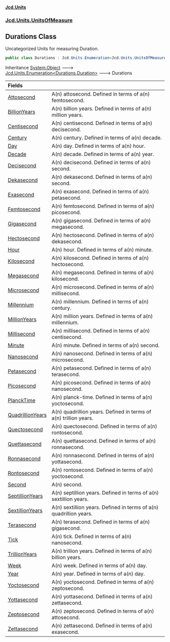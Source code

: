 #### [Jcd.Units](index.md 'index')
### [Jcd.Units.UnitsOfMeasure](Jcd.Units.UnitsOfMeasure.md 'Jcd.Units.UnitsOfMeasure')

## Durations Class

Uncategorized Units for measuring Duration.

```csharp
public class Durations : Jcd.Units.Enumeration<Jcd.Units.UnitsOfMeasure.Durations, Jcd.Units.UnitTypes.Duration>
```

Inheritance [System.Object](https://docs.microsoft.com/en-us/dotnet/api/System.Object 'System.Object') &#129106; [Jcd.Units.Enumeration&lt;](Jcd.Units.Enumeration_TEnumeration,T_.md 'Jcd.Units.Enumeration<TEnumeration,T>')[Durations](Jcd.Units.UnitsOfMeasure.Durations.md 'Jcd.Units.UnitsOfMeasure.Durations')[,](Jcd.Units.Enumeration_TEnumeration,T_.md 'Jcd.Units.Enumeration<TEnumeration,T>')[Duration](Jcd.Units.UnitTypes.Duration.md 'Jcd.Units.UnitTypes.Duration')[&gt;](Jcd.Units.Enumeration_TEnumeration,T_.md 'Jcd.Units.Enumeration<TEnumeration,T>') &#129106; Durations

| Fields | |
| :--- | :--- |
| [Attosecond](Jcd.Units.UnitsOfMeasure.Durations.Attosecond.md 'Jcd.Units.UnitsOfMeasure.Durations.Attosecond') | A(n) attosecond. Defined in terms of a(n) femtosecond. |
| [BillionYears](Jcd.Units.UnitsOfMeasure.Durations.BillionYears.md 'Jcd.Units.UnitsOfMeasure.Durations.BillionYears') | A(n) billion years. Defined in terms of a(n) million years. |
| [Centisecond](Jcd.Units.UnitsOfMeasure.Durations.Centisecond.md 'Jcd.Units.UnitsOfMeasure.Durations.Centisecond') | A(n) centisecond. Defined in terms of a(n) decisecond. |
| [Century](Jcd.Units.UnitsOfMeasure.Durations.Century.md 'Jcd.Units.UnitsOfMeasure.Durations.Century') | A(n) century. Defined in terms of a(n) decade. |
| [Day](Jcd.Units.UnitsOfMeasure.Durations.Day.md 'Jcd.Units.UnitsOfMeasure.Durations.Day') | A(n) day. Defined in terms of a(n) hour. |
| [Decade](Jcd.Units.UnitsOfMeasure.Durations.Decade.md 'Jcd.Units.UnitsOfMeasure.Durations.Decade') | A(n) decade. Defined in terms of a(n) year. |
| [Decisecond](Jcd.Units.UnitsOfMeasure.Durations.Decisecond.md 'Jcd.Units.UnitsOfMeasure.Durations.Decisecond') | A(n) decisecond. Defined in terms of a(n) second. |
| [Dekasecond](Jcd.Units.UnitsOfMeasure.Durations.Dekasecond.md 'Jcd.Units.UnitsOfMeasure.Durations.Dekasecond') | A(n) dekasecond. Defined in terms of a(n) second. |
| [Exasecond](Jcd.Units.UnitsOfMeasure.Durations.Exasecond.md 'Jcd.Units.UnitsOfMeasure.Durations.Exasecond') | A(n) exasecond. Defined in terms of a(n) petasecond. |
| [Femtosecond](Jcd.Units.UnitsOfMeasure.Durations.Femtosecond.md 'Jcd.Units.UnitsOfMeasure.Durations.Femtosecond') | A(n) femtosecond. Defined in terms of a(n) picosecond. |
| [Gigasecond](Jcd.Units.UnitsOfMeasure.Durations.Gigasecond.md 'Jcd.Units.UnitsOfMeasure.Durations.Gigasecond') | A(n) gigasecond. Defined in terms of a(n) megasecond. |
| [Hectosecond](Jcd.Units.UnitsOfMeasure.Durations.Hectosecond.md 'Jcd.Units.UnitsOfMeasure.Durations.Hectosecond') | A(n) hectosecond. Defined in terms of a(n) dekasecond. |
| [Hour](Jcd.Units.UnitsOfMeasure.Durations.Hour.md 'Jcd.Units.UnitsOfMeasure.Durations.Hour') | A(n) hour. Defined in terms of a(n) minute. |
| [Kilosecond](Jcd.Units.UnitsOfMeasure.Durations.Kilosecond.md 'Jcd.Units.UnitsOfMeasure.Durations.Kilosecond') | A(n) kilosecond. Defined in terms of a(n) hectosecond. |
| [Megasecond](Jcd.Units.UnitsOfMeasure.Durations.Megasecond.md 'Jcd.Units.UnitsOfMeasure.Durations.Megasecond') | A(n) megasecond. Defined in terms of a(n) kilosecond. |
| [Microsecond](Jcd.Units.UnitsOfMeasure.Durations.Microsecond.md 'Jcd.Units.UnitsOfMeasure.Durations.Microsecond') | A(n) microsecond. Defined in terms of a(n) millisecond. |
| [Millennium](Jcd.Units.UnitsOfMeasure.Durations.Millennium.md 'Jcd.Units.UnitsOfMeasure.Durations.Millennium') | A(n) millennium. Defined in terms of a(n) century. |
| [MillionYears](Jcd.Units.UnitsOfMeasure.Durations.MillionYears.md 'Jcd.Units.UnitsOfMeasure.Durations.MillionYears') | A(n) million years. Defined in terms of a(n) millennium. |
| [Millisecond](Jcd.Units.UnitsOfMeasure.Durations.Millisecond.md 'Jcd.Units.UnitsOfMeasure.Durations.Millisecond') | A(n) millisecond. Defined in terms of a(n) centisecond. |
| [Minute](Jcd.Units.UnitsOfMeasure.Durations.Minute.md 'Jcd.Units.UnitsOfMeasure.Durations.Minute') | A(n) minute. Defined in terms of a(n) second. |
| [Nanosecond](Jcd.Units.UnitsOfMeasure.Durations.Nanosecond.md 'Jcd.Units.UnitsOfMeasure.Durations.Nanosecond') | A(n) nanosecond. Defined in terms of a(n) microsecond. |
| [Petasecond](Jcd.Units.UnitsOfMeasure.Durations.Petasecond.md 'Jcd.Units.UnitsOfMeasure.Durations.Petasecond') | A(n) petasecond. Defined in terms of a(n) terasecond. |
| [Picosecond](Jcd.Units.UnitsOfMeasure.Durations.Picosecond.md 'Jcd.Units.UnitsOfMeasure.Durations.Picosecond') | A(n) picosecond. Defined in terms of a(n) nanosecond. |
| [PlanckTime](Jcd.Units.UnitsOfMeasure.Durations.PlanckTime.md 'Jcd.Units.UnitsOfMeasure.Durations.PlanckTime') | A(n) planck-time. Defined in terms of a(n) yoctosecond. |
| [QuadrillionYears](Jcd.Units.UnitsOfMeasure.Durations.QuadrillionYears.md 'Jcd.Units.UnitsOfMeasure.Durations.QuadrillionYears') | A(n) quadrillion years. Defined in terms of a(n) trillion years. |
| [Quectosecond](Jcd.Units.UnitsOfMeasure.Durations.Quectosecond.md 'Jcd.Units.UnitsOfMeasure.Durations.Quectosecond') | A(n) quectosecond. Defined in terms of a(n) rontosecond. |
| [Quettasecond](Jcd.Units.UnitsOfMeasure.Durations.Quettasecond.md 'Jcd.Units.UnitsOfMeasure.Durations.Quettasecond') | A(n) quettasecond. Defined in terms of a(n) ronnasecond. |
| [Ronnasecond](Jcd.Units.UnitsOfMeasure.Durations.Ronnasecond.md 'Jcd.Units.UnitsOfMeasure.Durations.Ronnasecond') | A(n) ronnasecond. Defined in terms of a(n) yottasecond. |
| [Rontosecond](Jcd.Units.UnitsOfMeasure.Durations.Rontosecond.md 'Jcd.Units.UnitsOfMeasure.Durations.Rontosecond') | A(n) rontosecond. Defined in terms of a(n) yoctosecond. |
| [Second](Jcd.Units.UnitsOfMeasure.Durations.Second.md 'Jcd.Units.UnitsOfMeasure.Durations.Second') | A(n) second. |
| [SeptillionYears](Jcd.Units.UnitsOfMeasure.Durations.SeptillionYears.md 'Jcd.Units.UnitsOfMeasure.Durations.SeptillionYears') | A(n) septillion years. Defined in terms of a(n) sextillion years. |
| [SextillionYears](Jcd.Units.UnitsOfMeasure.Durations.SextillionYears.md 'Jcd.Units.UnitsOfMeasure.Durations.SextillionYears') | A(n) sextillion years. Defined in terms of a(n) quadrillion years. |
| [Terasecond](Jcd.Units.UnitsOfMeasure.Durations.Terasecond.md 'Jcd.Units.UnitsOfMeasure.Durations.Terasecond') | A(n) terasecond. Defined in terms of a(n) gigasecond. |
| [Tick](Jcd.Units.UnitsOfMeasure.Durations.Tick.md 'Jcd.Units.UnitsOfMeasure.Durations.Tick') | A(n) tick. Defined in terms of a(n) nanosecond. |
| [TrillionYears](Jcd.Units.UnitsOfMeasure.Durations.TrillionYears.md 'Jcd.Units.UnitsOfMeasure.Durations.TrillionYears') | A(n) trillion years. Defined in terms of a(n) billion years. |
| [Week](Jcd.Units.UnitsOfMeasure.Durations.Week.md 'Jcd.Units.UnitsOfMeasure.Durations.Week') | A(n) week. Defined in terms of a(n) day. |
| [Year](Jcd.Units.UnitsOfMeasure.Durations.Year.md 'Jcd.Units.UnitsOfMeasure.Durations.Year') | A(n) year. Defined in terms of a(n) day. |
| [Yoctosecond](Jcd.Units.UnitsOfMeasure.Durations.Yoctosecond.md 'Jcd.Units.UnitsOfMeasure.Durations.Yoctosecond') | A(n) yoctosecond. Defined in terms of a(n) zeptosecond. |
| [Yottasecond](Jcd.Units.UnitsOfMeasure.Durations.Yottasecond.md 'Jcd.Units.UnitsOfMeasure.Durations.Yottasecond') | A(n) yottasecond. Defined in terms of a(n) zettasecond. |
| [Zeptosecond](Jcd.Units.UnitsOfMeasure.Durations.Zeptosecond.md 'Jcd.Units.UnitsOfMeasure.Durations.Zeptosecond') | A(n) zeptosecond. Defined in terms of a(n) attosecond. |
| [Zettasecond](Jcd.Units.UnitsOfMeasure.Durations.Zettasecond.md 'Jcd.Units.UnitsOfMeasure.Durations.Zettasecond') | A(n) zettasecond. Defined in terms of a(n) exasecond. |
